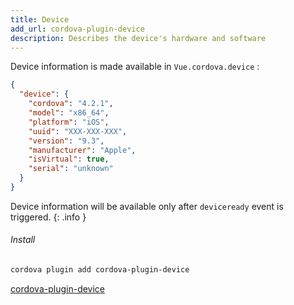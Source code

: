 ```yaml
---
title: Device
add_url: cordova-plugin-device
description: Describes the device's hardware and software
---
```



Device information is made available in `Vue.cordova.device` :

```json
{
  "device": {
    "cordova": "4.2.1",
    "model": "x86_64",
    "platform": "iOS",
    "uuid": "XXX-XXX-XXX",
    "version": "9.3",
    "manufacturer": "Apple",
    "isVirtual": true,
    "serial": "unknown"
  }
}
```

Device information will be available only after `deviceready` event is triggered.
{: .info }

###### Install

```bash
cordova plugin add cordova-plugin-device
```

<a href="https://www.npmjs.com/package/cordova-plugin-device" target="_blank" class="icon npm">cordova-plugin-device</a>
